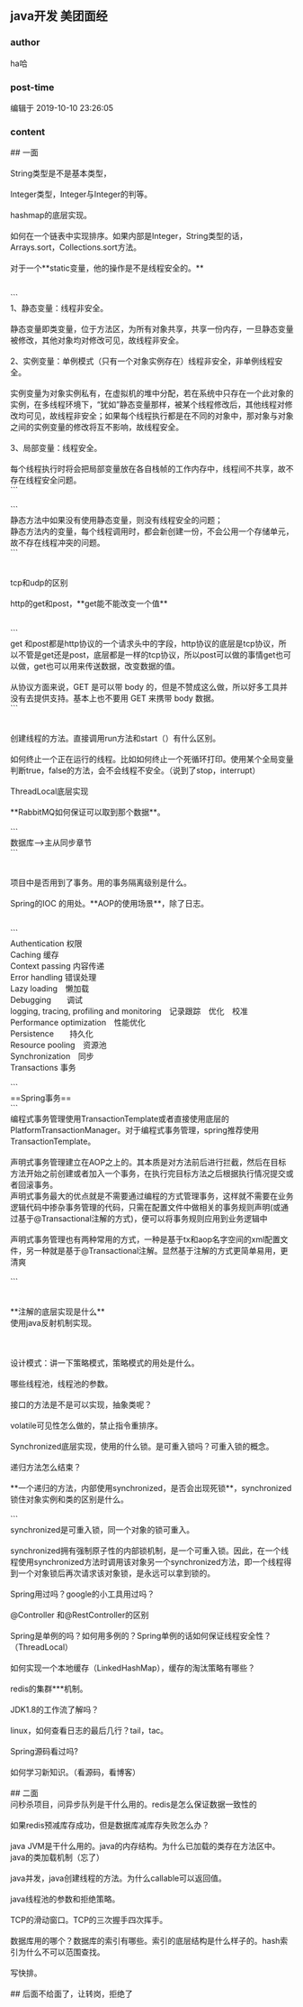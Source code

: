 ## java开发 美团面经
### author 
ha哈
### post-time 

编辑于  2019-10-10 23:26:05
### content 
<div class="post-topic-des nc-post-content">
 ## 一面
 <br/>
 <br/>
 String类型是不是基本类型，
 <br/>
 <br/>
 Integer类型，Integer与Integer的判等。
 <br/>
 <br/>
 hashmap的底层实现。
 <br/>
 <br/>
 如何在一个链表中实现排序。如果内部是Integer，String类型的话，Arrays.sort，Collections.sort方法。
 <br/>
 <br/>
 对于一个**static变量，他的操作是不是线程安全的。**
 <br/>
 <br/>
 <br/>
 ```
 <br/>
 1、静态变量：线程非安全。
 <br/>
 <br/>
 静态变量即类变量，位于方法区，为所有对象共享，共享一份内存，一旦静态变量被修改，其他对象均对修改可见，故线程非安全。
 <br/>
 <br/>
 2、实例变量：单例模式（只有一个对象实例存在）线程非安全，非单例线程安全。
 <br/>
 <br/>
 实例变量为对象实例私有，在虚拟机的堆中分配，若在系统中只存在一个此对象的实例，在多线程环境下，“犹如”静态变量那样，被某个线程修改后，其他线程对修改均可见，故线程非安全；如果每个线程执行都是在不同的对象中，那对象与对象之间的实例变量的修改将互不影响，故线程安全。
 <br/>
 <br/>
 3、局部变量：线程安全。
 <br/>
 <br/>
 每个线程执行时将会把局部变量放在各自栈帧的工作内存中，线程间不共享，故不存在线程安全问题。
 <br/>
 ```
 <br/>
 <br/>
 ```
 <br/>
 静态方法中如果没有使用静态变量，则没有线程安全的问题；
 <br/>
 静态方法内的变量，每个线程调用时，都会新创建一份，不会公用一个存储单元，故不存在线程冲突的问题。
 <br/>
 ```
 <br/>
 <br/>
 <br/>
 tcp和udp的区别
 <br/>
 <br/>
 http的get和post，**get能不能改变一个值**
 <br/>
 <br/>
 <br/>
 ```
 <br/>
 get 和post都是http协议的一个请求头中的字段，http协议的底层是tcp协议，所以不管是get还是post，底层都是一样的tcp协议，所以post可以做的事情get也可以做，get也可以用来传送数据，改变数据的值。
 <br/>
 <br/>
 从协议方面来说，GET 是可以带 body 的，但是不赞成这么做，所以好多工具并没有去提供支持。基本上也不要用 GET 来携带 body 数据。
 <br/>
 ```
 <br/>
 <br/>
 <br/>
 创建线程的方法。直接调用run方法和start（）有什么区别。
 <br/>
 <br/>
 如何终止一个正在运行的线程。比如如何终止一个死循环打印。使用某个全局变量判断true，false的方法，会不会线程不安全。（说到了stop，interrupt）
 <br/>
 <br/>
 ThreadLocal底层实现
 <br/>
 <br/>
 **RabbitMQ如何保证可以取到那个数据**。
 <br/>
 <br/>
 ```
 <br/>
 数据库--&gt;主从同步章节
 <br/>
 ```
 <br/>
 <br/>
 <br/>
 项目中是否用到了事务。用的事务隔离级别是什么。
 <br/>
 <br/>
 Spring的IOC 的用处。**AOP的使用场景**，除了日志。
 <br/>
 <br/>
 <br/>
 ```
 <br/>
 Authentication 权限
 <br/>
 Caching 缓存
 <br/>
 Context passing 内容传递
 <br/>
 Error handling 错误处理
 <br/>
 Lazy loading　懒加载
 <br/>
 Debugging　　调试
 <br/>
 logging, tracing, profiling and monitoring　记录跟踪　优化　校准
 <br/>
 Performance optimization　性能优化
 <br/>
 Persistence　　持久化
 <br/>
 Resource pooling　资源池
 <br/>
 Synchronization　同步
 <br/>
 Transactions 事务
 <br/>
 <br/>
 ```
 <br/>
 ==Spring事务==
 <br/>
 ```
 <br/>
 编程式事务管理使用TransactionTemplate或者直接使用底层的PlatformTransactionManager。对于编程式事务管理，spring推荐使用TransactionTemplate。
 <br/>
 <br/>
 声明式事务管理建立在AOP之上的。其本质是对方法前后进行拦截，然后在目标方法开始之前创建或者加入一个事务，在执行完目标方法之后根据执行情况提交或者回滚事务。
 <br/>
 声明式事务最大的优点就是不需要通过编程的方式管理事务，这样就不需要在业务逻辑代码中掺杂事务管理的代码，只需在配置文件中做相关的事务规则声明(或通过基于@Transactional注解的方式)，便可以将事务规则应用到业务逻辑中
 <br/>
 <br/>
 声明式事务管理也有两种常用的方式，一种是基于tx和aop名字空间的xml配置文件，另一种就是基于@Transactional注解。显然基于注解的方式更简单易用，更清爽
 <br/>
 <br/>
 ```
 <br/>
 <br/>
 <br/>
 **注解的底层实现是什么**
 <br/>
 使用java反射机制实现。
 <br/>
 <br/>
 <br/>
 <br/>
 设计模式：讲一下策略模式，策略模式的用处是什么。
 <br/>
 <br/>
 哪些线程池，线程池的参数。
 <br/>
 <br/>
 接口的方法是不是可以实现，抽象类呢？
 <br/>
 <br/>
 volatile可见性怎么做的，禁止指令重排序。
 <br/>
 <br/>
 Synchronized底层实现，使用的什么锁。是可重入锁吗？可重入锁的概念。
 <br/>
 <br/>
 递归方法怎么结束？
 <br/>
 <br/>
 **一个递归的方法，内部使用synchronized，是否会出现死锁**，synchronized锁住对象实例和类的区别是什么。
 <br/>
 <br/>
 ```
 <br/>
 synchronized是可重入锁，同一个对象的锁可重入。
 <br/>
 <br/>
 synchronized拥有强制原子性的内部锁机制，是一个可重入锁。因此，在一个线程使用synchronized方法时调用该对象另一个synchronized方法，即一个线程得到一个对象锁后再次请求该对象锁，是永远可以拿到锁的。
 <br/>
 <br/>
 Spring用过吗？google的小工具用过吗？
 <br/>
 <br/>
 @Controller 和@RestController的区别
 <br/>
 <br/>
 Spring是单例的吗？如何用多例的？Spring单例的话如何保证线程安全性？（ThreadLocal）
 <br/>
 <br/>
 如何实现一个本地缓存（LinkedHashMap），缓存的淘汰策略有哪些？
 <br/>
 <br/>
 redis的集群***机制。
 <br/>
 <br/>
 JDK1.8的工作流了解吗？
 <br/>
 <br/>
 linux，如何查看日志的最后几行？tail，tac。
 <br/>
 <br/>
 Spring源码看过吗?
 <br/>
 <br/>
 如何学习新知识。（看源码，看博客）
 <br/>
 <br/>
 ## 二面
 <br/>
 问秒杀项目，问异步队列是干什么用的。redis是怎么保证数据一致性的
 <br/>
 <br/>
 如果redis预减库存成功，但是数据库减库存失败怎么办？
 <br/>
 <br/>
 java JVM是干什么用的。java的内存结构。为什么已加载的类存在方法区中。java的类加载机制（忘了）
 <br/>
 <br/>
 java并发，java创建线程的方法。为什么callable可以返回值。
 <br/>
 <br/>
 java线程池的参数和拒绝策略。
 <br/>
 <br/>
 TCP的滑动窗口。TCP的三次握手四次挥手。
 <br/>
 <br/>
 数据库用的哪个？数据库的索引有哪些。索引的底层结构是什么样子的。hash索引为什么不可以范围查找。
 <br/>
 <br/>
 <div>
  写快排。
 </div>
 <div>
  <br/>
 </div>
 <div>
  ## 后面不给面了，让转岗，拒绝了
 </div>
</div>
